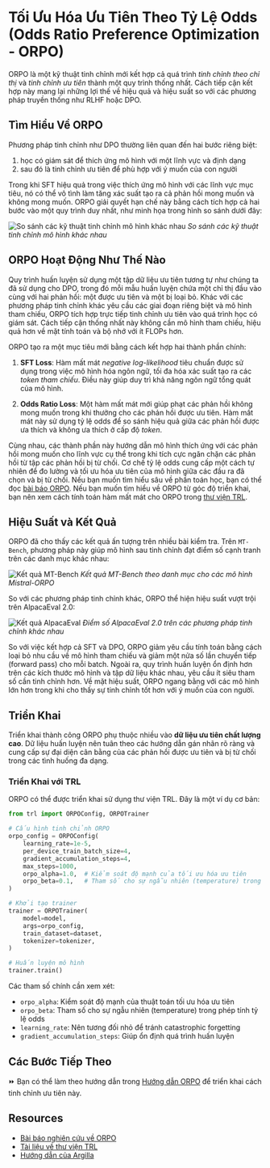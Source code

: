 # Tối Ưu Hóa Ưu Tiên Theo Tỷ Lệ Odds (Odds Ratio Preference Optimization - ORPO)

ORPO là một kỹ thuật tinh chỉnh mới kết hợp cả quá trình *tinh chỉnh theo chỉ thị* và *tinh chỉnh ưu tiên* thành một quy trình thống nhất. Cách tiếp cận kết hợp này mang lại những lợi thế về hiệu quả và hiệu suất so với các phương pháp truyền thống như RLHF hoặc DPO.

## Tìm Hiểu Về ORPO

Phương pháp tinh chỉnh như DPO thường liên quan đến hai bước riêng biệt:
1) học có giám sát để thích ứng mô hình với một lĩnh vực và định dạng
2) sau đó là tinh chỉnh ưu tiên để phù hợp với ý muốn của con người

Trong khi SFT hiệu quả trong việc thích ứng mô hình với các lĩnh vực mục tiêu, nó có thể vô tình làm tăng xác suất tạo ra cả phản hồi mong muốn và không mong muốn. ORPO giải quyết hạn chế này bằng cách tích hợp cả hai bước vào một quy trình duy nhất, như minh họa trong hình so sánh dưới đây:

![So sánh các kỹ thuật tinh chỉnh mô hình khác nhau](https://argilla.io/images/blog/mantisnlp-rlhf/part-8-alignments.png)
*So sánh các kỹ thuật tinh chỉnh mô hình khác nhau*

## ORPO Hoạt Động Như Thế Nào

Quy trình huấn luyện sử dụng một tập dữ liệu ưu tiên tương tự như chúng ta đã sử dụng cho DPO, trong đó mỗi mẫu huấn luyện chứa một chỉ thị đầu vào cùng với hai phản hồi: một được ưu tiên và một bị loại bỏ. Khác với các phương pháp tinh chỉnh khác yêu cầu các giai đoạn riêng biệt và mô hình tham chiếu, ORPO tích hợp trực tiếp tinh chỉnh ưu tiên vào quá trình học có giám sát. Cách tiếp cận thống nhất này không cần mô hình tham chiếu, hiệu quả hơn về mặt tính toán và bộ nhớ với ít FLOPs hơn.

ORPO tạo ra một mục tiêu mới bằng cách kết hợp hai thành phần chính:

1. **SFT Loss**: Hàm mất mát *negative log-likelihood* tiêu chuẩn được sử dụng trong việc mô hình hóa ngôn ngữ, tối đa hóa xác suất tạo ra các *token tham chiếu*. Điều này giúp duy trì khả năng ngôn ngữ tổng quát của mô hình.

2. **Odds Ratio Loss**:  Một hàm mất mát mới giúp phạt các phản hồi không mong muốn trong khi thưởng cho các phản hồi được ưu tiên. Hàm mất mát này sử dụng tỷ lệ odds để so sánh hiệu quả giữa các phản hồi được ưa thích và không ưa thích ở cấp độ *token*.

Cùng nhau, các thành phần này hướng dẫn mô hình thích ứng với các phản hồi mong muốn cho lĩnh vực cụ thể trong khi tích cực ngăn chặn các phản hồi từ tập các phản hồi bị từ chối. Cơ chế tỷ lệ odds cung cấp một cách tự nhiên để đo lường và tối ưu hóa ưu tiên của mô hình giữa các đầu ra đã chọn và bị từ chối. Nếu bạn muốn tìm hiểu sâu về phần toán học, bạn có thể đọc [bài báo ORPO](https://arxiv.org/abs/2402.01714). Nếu bạn muốn tìm hiểu về ORPO từ góc độ triển khai, bạn nên xem cách tính toán hàm mất mát cho ORPO trong [thư viện TRL](https://github.com/huggingface/trl/blob/b02189aaa538f3a95f6abb0ab46c0a971bfde57e/trl/trainer/orpo_trainer.py#L660).

## Hiệu Suất và Kết Quả

ORPO đã cho thấy các kết quả ấn tượng trên nhiều bài kiểm tra. Trên `MT-Bench`, phương pháp này giúp mô hình sau tinh chỉnh đạt điểm số cạnh tranh trên các danh mục khác nhau:

![Kết quả MT-Bench](https://argilla.io/images/blog/mantisnlp-rlhf/part-8-mtbench.png)
*Kết quả MT-Bench theo danh mục cho các mô hình Mistral-ORPO*

So với các phương pháp tinh chỉnh khác, ORPO thể hiện hiệu suất vượt trội trên AlpacaEval 2.0:

![Kết quả AlpacaEval](https://argilla.io/images/blog/mantisnlp-rlhf/part-8-winrate.png)
*Điểm số AlpacaEval 2.0 trên các phương pháp tinh chỉnh khác nhau*

So với việc kết hợp cả SFT và DPO, ORPO giảm yêu cầu tính toán bằng cách loại bỏ nhu cầu về mô hình tham chiếu và giảm một nửa số lần chuyển tiếp (forward pass) cho mỗi batch. Ngoài ra, quy trình huấn luyện ổn định hơn trên các kích thước mô hình và tập dữ liệu khác nhau, yêu cầu ít siêu tham số cần tinh chỉnh hơn. Về mặt hiệu suất, ORPO ngang bằng với các mô hình lớn hơn trong khi cho thấy sự tinh chỉnh tốt hơn với ý muốn của con người.

## Triển Khai 

Triển khai thành công ORPO phụ thuộc nhiều vào **dữ liệu ưu tiên chất lượng cao**. Dữ liệu huấn luyện nên tuân theo các hướng dẫn gán nhãn rõ ràng và cung cấp sự đại diện cân bằng của các phản hồi được ưu tiên và bị từ chối trong các tình huống đa dạng. 

### Triển Khai với TRL

ORPO có thể được triển khai sử dụng thư viện TRL. Đây là một ví dụ cơ bản:

```python
from trl import ORPOConfig, ORPOTrainer

# Cấu hình tinh chỉnh ORPO
orpo_config = ORPOConfig(
    learning_rate=1e-5,
    per_device_train_batch_size=4,
    gradient_accumulation_steps=4,
    max_steps=1000,
    orpo_alpha=1.0,  # Kiểm soát độ mạnh của tối ưu hóa ưu tiên
    orpo_beta=0.1,   # Tham số cho sự ngẫu nhiên (temperature) trong tính tỷ lệ odds
)

# Khởi tạo trainer
trainer = ORPOTrainer(
    model=model,
    args=orpo_config,
    train_dataset=dataset,
    tokenizer=tokenizer,
)

# Huấn luyện mô hình
trainer.train()
```

Các tham số chính cần xem xét:

- `orpo_alpha`: Kiểm soát độ mạnh của thuật toán tối ưu hóa ưu tiên
- `orpo_beta`: Tham số cho sự ngẫu nhiên (temperature) trong phép tính tỷ lệ odds
- `learning_rate`: Nên tương đối nhỏ để tránh catastrophic forgetting
- `gradient_accumulation_steps`: Giúp ổn định quá trình huấn luyện

## Các Bước Tiếp Theo

⏩ Bạn có thể làm theo hướng dẫn trong [Hướng dẫn ORPO](./notebooks/orpo_tutorial.ipynb) để triển khai cách tinh chỉnh ưu tiên này.

## Resources
- [Bài báo nghiên cứu về ORPO](https://arxiv.org/abs/2402.01714)
- [Tài liệu về thư viện TRL](https://huggingface.co/docs/trl/index)
- [Hướng dẫn của Argilla](https://argilla.io/blog/mantisnlp-rlhf-part-8/) 